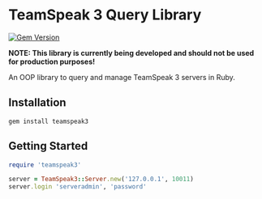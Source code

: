 # TeamSpeak 3 Query Library

[![Gem Version](https://badge.fury.io/rb/teamspeak3.svg)](http://badge.fury.io/rb/teamspeak3)

**NOTE: This library is currently being developed and should not be used for production purposes!**

An OOP library to query and manage TeamSpeak 3 servers in Ruby.

## Installation

```
gem install teamspeak3
```

## Getting Started

```ruby
require 'teamspeak3'

server = TeamSpeak3::Server.new('127.0.0.1', 10011)
server.login 'serveradmin', 'password'
```
